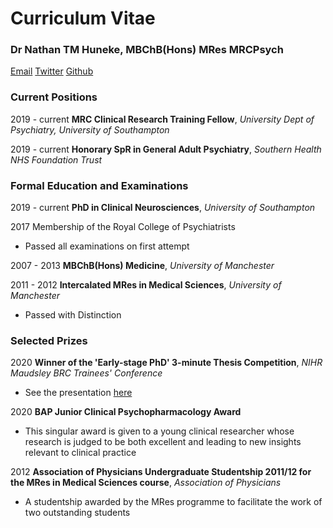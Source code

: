 # Curriculum Vitae

### Dr Nathan TM Huneke, MBChB(Hons) MRes MRCPsych

[Email](n.huneke@soton.ac.uk)
[Twitter](https://twitter.com/nathanhuneke)
[Github](https://github.com/nhuneke)

### Current Positions 
2019 - current **MRC Clinical Research Training Fellow**, *University Dept of Psychiatry, University of Southampton*

2019 - current **Honorary SpR in General Adult Psychiatry**, *Southern Health NHS Foundation Trust*

### Formal Education and Examinations

2019 - current **PhD in Clinical Neurosciences**, *University of Southampton*

2017 Membership of the Royal College of Psychiatrists
- Passed all examinations on first attempt

2007 - 2013 **MBChB(Hons) Medicine**, *University of Manchester*

2011 - 2012 **Intercalated MRes in Medical Sciences**, *University of Manchester*
- Passed with Distinction

### Selected Prizes

2020 **Winner of the 'Early-stage PhD' 3-minute Thesis Competition**, *NIHR Maudsley BRC Trainees' Conference*
- See the presentation [here](https://www.maudsleybrc.nihr.ac.uk/training/trainees-conference-2020/)

2020 **BAP Junior Clinical Psychopharmacology Award**
- This singular award is given to a young clinical researcher whose research is judged to be both excellent and leading to new insights relevant to clinical practice

2012 **Association of Physicians Undergraduate Studentship 2011/12 for the MRes in Medical Sciences course**, *Association of Physicians*
- A studentship awarded by the MRes programme to facilitate the work of two outstanding students

